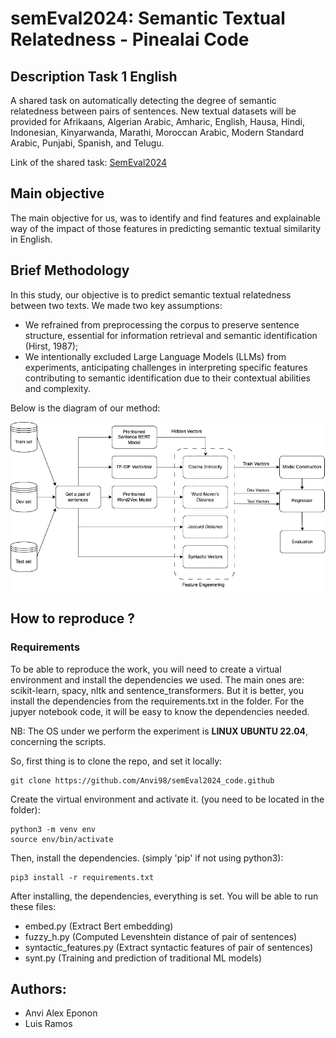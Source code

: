 # semEval2024: Semantic Textual Relatedness - Pinealai Code 
## Description Task 1 English
A shared task on automatically detecting the degree of semantic relatedness between pairs of sentences. New textual datasets will be provided for Afrikaans, Algerian Arabic, Amharic, English, Hausa, Hindi, Indonesian, Kinyarwanda, Marathi, Moroccan Arabic, Modern Standard Arabic, Punjabi, Spanish, and Telugu.

Link of the shared task: [SemEval2024](https://github.com/semantic-textual-relatedness/Semantic_Relatedness_SemEval2024)

## Main objective
The main objective for us, was to identify and find features and explainable way of the impact of those features in predicting semantic textual similarity in English.

## Brief Methodology
In this study, our objective is to predict semantic textual relatedness between two texts. We made
two key assumptions:
- We refrained from preprocessing the corpus to preserve sentence structure, essential for information retrieval and semantic identification (Hirst, 1987);
- We intentionally excluded Large Language Models (LLMs) from experiments, anticipating challenges in interpreting specific features contributing to semantic identification due to their contextual abilities and complexity.

Below is the diagram of our method:

![Diagram of Pinealai Methodology](Method-STR.png "Pinealai Methodology")

## How to reproduce ?
### Requirements
To be able to reproduce the work, you will need to create a virtual environment and install the dependencies we  used. The main ones are: scikit-learn, spacy, nltk and sentence_transformers. But it is better, you install the dependencies from the requirements.txt in the folder. For the jupyer notebook code, it will be easy to know the dependencies needed.

NB: The OS under we perform the experiment is **LINUX UBUNTU 22.04**, concerning the scripts.

So, first thing is to clone the repo, and set it locally:
``` 
git clone https://github.com/Anvi98/semEval2024_code.github 
```
Create the virtual environment and activate it. (you need to be located in the folder):
``` 
python3 -m venv env 
source env/bin/activate
``` 
Then, install the dependencies. (simply 'pip' if not using python3):
``` 
pip3 install -r requirements.txt
``` 
After installing, the dependencies, everything is set. You will be able to run these files:
- embed.py (Extract Bert embedding)
- fuzzy_h.py (Computed Levenshtein distance of pair of sentences)
- syntactic_features.py (Extract syntactic features of pair of sentences)
- synt.py (Training and prediction of traditional ML models)


## Authors:
- Anvi Alex Eponon
- Luis Ramos
